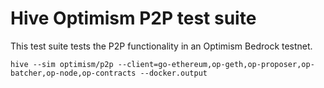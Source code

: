 # Hive Optimism P2P test suite

This test suite tests the P2P functionality in an Optimism Bedrock testnet.

    hive --sim optimism/p2p --client=go-ethereum,op-geth,op-proposer,op-batcher,op-node,op-contracts --docker.output
